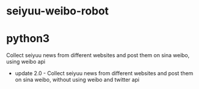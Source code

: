# seiyuu-weibo-robot
# python3
Collect seiyuu news from different websites and post them on sina weibo, using weibo api

- update 2.0 -
Collect seiyuu news from different websites and post them on sina weibo, without using weibo and twitter api
